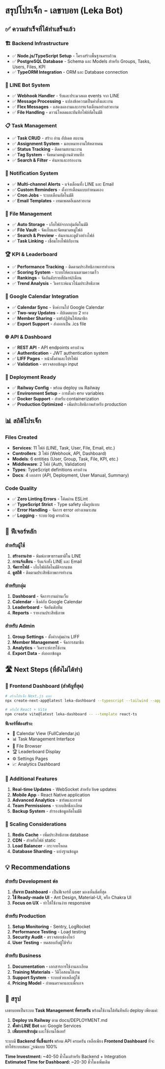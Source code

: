 # สรุปโปรเจ็ก - เลขาบอท (Leka Bot)

## ✅ ความสำเร็จที่ได้ทำเสร็จแล้ว

### 🏗️ Backend Infrastructure
- ✅ **Node.js/TypeScript Setup** - โครงสร้างพื้นฐานครบถ้วน
- ✅ **PostgreSQL Database** - Schema และ Models สำหรับ Groups, Tasks, Users, Files, KPI
- ✅ **TypeORM Integration** - ORM และ Database connection

### 🤖 LINE Bot System
- ✅ **Webhook Handler** - รับและประมวลผล events จาก LINE
- ✅ **Message Processing** - แปลงข้อความเป็นคำสั่งและงาน
- ✅ **Flex Messages** - แสดงผลงานและการแจ้งเตือนอย่างสวยงาม
- ✅ **File Handling** - ดาวน์โหลดและบันทึกไฟล์อัตโนมัติ

### 📋 Task Management
- ✅ **Task CRUD** - สร้าง อ่าน อัปเดต ลบงาน
- ✅ **Assignment System** - มอบหมายงานให้หลายคน
- ✅ **Status Tracking** - ติดตามสถานะงาน
- ✅ **Tag System** - จัดหมวดหมู่งานด้วยแท็ก
- ✅ **Search & Filter** - ค้นหาและกรองงาน

### 🔔 Notification System  
- ✅ **Multi-channel Alerts** - แจ้งเตือนทั้ง LINE และ Email
- ✅ **Custom Reminders** - ตั้งการเตือนแบบกำหนดเอง
- ✅ **Cron Jobs** - ระบบเตือนอัตโนมัติ
- ✅ **Email Templates** - เทมเพลตอีเมลสวยงาม

### 📁 File Management
- ✅ **Auto Storage** - เก็บไฟล์จากกลุ่มอัตโนมัติ
- ✅ **File Vault** - จัดเก็บและจัดหมวดหมู่ไฟล์
- ✅ **Search & Preview** - ค้นหาและดูตัวอย่างไฟล์
- ✅ **Task Linking** - เชื่อมโยงไฟล์กับงาน

### 🏆 KPI & Leaderboard
- ✅ **Performance Tracking** - ติดตามประสิทธิภาพการทำงาน
- ✅ **Scoring System** - ระบบให้คะแนนตามความเร็ว
- ✅ **Rankings** - จัดอันดับรายสัปดาห์/เดือน
- ✅ **Trend Analysis** - วิเคราะห์แนวโน้มประสิทธิภาพ

### 📅 Google Calendar Integration
- ✅ **Calendar Sync** - ซิงค์งานไป Google Calendar
- ✅ **Two-way Updates** - อัปเดตแบบ 2 ทาง
- ✅ **Member Sharing** - แชร์ปฏิทินให้สมาชิก
- ✅ **Export Support** - ส่งออกเป็น .ics file

### 🌐 API & Dashboard
- ✅ **REST API** - API endpoints ครบถ้วน
- ✅ **Authentication** - JWT authentication system
- ✅ **LIFF Pages** - หน้าตั้งค่าและโปรไฟล์
- ✅ **Validation** - ตรวจสอบข้อมูล input

### 🚀 Deployment Ready
- ✅ **Railway Config** - พร้อม deploy บน Railway
- ✅ **Environment Setup** - การตั้งค่า env variables
- ✅ **Docker Support** - สำหรับ containerization
- ✅ **Production Optimized** - เพิ่มประสิทธิภาพสำหรับ production

## 📊 สถิติโปรเจ็ก

### Files Created
- **Services**: 11 ไฟล์ (LINE, Task, User, File, Email, etc.)
- **Controllers**: 3 ไฟล์ (Webhook, API, Dashboard)
- **Models**: 6 entities (User, Group, Task, File, KPI, etc.)
- **Middleware**: 2 ไฟล์ (Auth, Validation)
- **Types**: TypeScript definitions ครบถ้วน
- **Docs**: 4 เอกสาร (API, Deployment, User Manual, Summary)

### Code Quality
- ✅ **Zero Linting Errors** - โค้ดผ่าน ESLint
- ✅ **TypeScript Strict** - Type safety เต็มรูปแบบ
- ✅ **Error Handling** - จัดการ error อย่างเหมาะสม
- ✅ **Logging** - ระบบ log ครบถ้วน

## 🎯 ฟีเจอร์หลัก

### สำหรับผู้ใช้
1. **สร้างงานง่าย** - พิมพ์ภาษาธรรมชาติใน LINE
2. **การแจ้งเตือน** - รับแจ้งทั้ง LINE และ Email
3. **จัดการไฟล์** - เก็บไฟล์อัตโนมัติจากแชต
4. **ดูสถิติ** - ติดตามประสิทธิภาพการทำงาน

### สำหรับกลุ่ม
1. **Dashboard** - จัดการงานผ่านเว็บ
2. **Calendar** - ซิงค์กับ Google Calendar
3. **Leaderboard** - จัดอันดับทีม
4. **Reports** - รายงานประสิทธิภาพ

### สำหรับ Admin
1. **Group Settings** - ตั้งค่ากลุ่มผ่าน LIFF
2. **Member Management** - จัดการสมาชิก
3. **Analytics** - วิเคราะห์การใช้งาน
4. **Export Data** - ส่งออกข้อมูล

## 🛣️ Next Steps (ที่ยังไม่ได้ทำ)

### 🎨 Frontend Dashboard (สำคัญที่สุด)
```bash
# สร้างโปรเจ็ก Next.js แยก
npx create-next-app@latest leka-dashboard --typescript --tailwind --app

# หรือใช้ React + Vite
npm create vite@latest leka-dashboard -- --template react-ts
```

**ฟีเจอร์ที่ต้องสร้าง:**
- 📅 Calendar View (FullCalendar.js)
- 📊 Task Management Interface  
- 📁 File Browser
- 🏆 Leaderboard Display
- ⚙️ Settings Pages
- 📈 Analytics Dashboard

### 🔧 Additional Features
1. **Real-time Updates** - WebSocket สำหรับ live updates
2. **Mobile App** - React Native application
3. **Advanced Analytics** - ชาร์ตและกราฟ
4. **Team Permissions** - ระบบสิทธิ์ละเอียด
5. **Backup System** - สำรองข้อมูลอัตโนมัติ

### 🚀 Scaling Considerations
1. **Redis Cache** - เพิ่มประสิทธิภาพ database
2. **CDN** - สำหรับไฟล์ static
3. **Load Balancer** - กระจายโหลด
4. **Database Sharding** - แบ่งฐานข้อมูล

## 💡 Recommendations

### สำหรับ Development ต่อ
1. **เริ่มจาก Dashboard** - เป็นฟีเจอร์ที่ user มองเห็นชัดที่สุด
2. **ใช้ Ready-made UI** - Ant Design, Material-UI, หรือ Chakra UI
3. **Focus on UX** - ทำให้ใช้งานง่าย responsive

### สำหรับ Production
1. **Setup Monitoring** - Sentry, LogRocket
2. **Performance Testing** - Load testing
3. **Security Audit** - ตรวจสอบช่องโหว่
4. **User Testing** - ทดสอบกับผู้ใช้จริง

### สำหรับ Business
1. **Documentation** - เอกสารการใช้งานละเอียด
2. **Training Materials** - วิดีโอสอนใช้งาน
3. **Support System** - ระบบช่วยเหลือผู้ใช้
4. **Pricing Model** - กำหนดราคาและแพ็กเกจ

## 🎉 สรุป

เลขาบอทเป็นระบบ **Task Management ที่ครบครัน** พร้อมใช้งานได้ทันทีหลัง deploy เพียงแค่:

1. **Deploy บน Railway** ตาม docs/DEPLOYMENT.md
2. **ตั้งค่า LINE Bot** และ Google Services  
3. **เพิ่มบอทเข้ากลุ่ม** และใช้งานได้เลย!

ระบบมี **Backend ที่แข็งแกร่ง** พร้อม API ครบครัน เหลือเพียง **Frontend Dashboard** ที่จะทำให้ระบบสมบूรณ์แบบ 100%

**Time Investment:** ~40-50 ชั่วโมงสำหรับ Backend + Integration  
**Estimated Time for Dashboard:** ~20-30 ชั่วโมงเพิ่มเติม